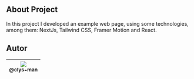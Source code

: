 
## About Project
In this project I developed an example web page, using some technologies, among them: NextJs,
Tailwind CSS, Framer Motion and React.

## Autor

| [<img src="https://avatars0.githubusercontent.com/u/62316222?s=460&v=4"><br><sub>@clys-man</sub>](https://github.com/clys-man) |
| :---: |
